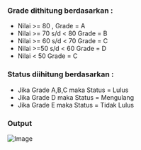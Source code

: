 ### Grade dithitung berdasarkan :
- Nilai >= 80 , Grade = A
- Nilai >= 70 s/d < 80 Grade = B
- Nilai >= 60 s/d < 70 Grade = C
- Nilai >=50 s/d < 60 Grade = D
- Nilai < 50 Grade = C

### Status diihitung berdasarkan :
- Jika Grade A,B,C  maka Status = Lulus
- Jika Grade D  maka Status = Mengulang
- Jika Grade E  maka Status = Tidak Lulus

### Output
![Image](https://github.com/user-attachments/assets/c1ba800d-d6cf-4d76-bd5e-8841992c717e)
